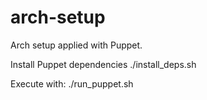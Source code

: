 # arch-setup
Arch setup applied with Puppet.

Install Puppet dependencies
./install_deps.sh

Execute with:
./run_puppet.sh

